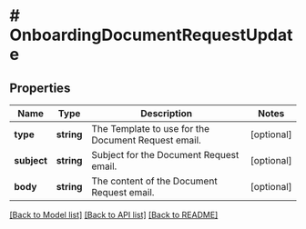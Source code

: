 # # OnboardingDocumentRequestUpdate

## Properties

Name | Type | Description | Notes
------------ | ------------- | ------------- | -------------
**type** | **string** | The Template to use for the Document Request email. | [optional]
**subject** | **string** | Subject for the Document Request email. | [optional]
**body** | **string** | The content of the Document Request email. | [optional]

[[Back to Model list]](../../README.md#models) [[Back to API list]](../../README.md#endpoints) [[Back to README]](../../README.md)
